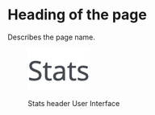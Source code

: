 # Heading of the page

Describes the page name.

<figure><img src="../../../.gitbook/assets/image (23).png" alt="Stats header User Interface"><figcaption><p>Stats header User Interface</p></figcaption></figure>
